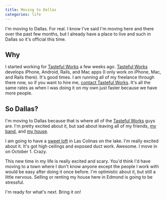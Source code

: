 ```yaml
---
title: Moving to Dallas
categories: life
---
```


I'm moving to Dallas. For real. I know I've said I'm moving here and there over the past few months, but I already have a place to live and such in Dallas so it's official this time.

## Why

I started working for [Tasteful Works][] a few weeks ago. [Tasteful Works][] develops iPhone, Android, Rails, and Mac apps (I only work on iPhone, Mac, and Rails there). It's good times. I am running all of my freelance through there now, so if you want to hire me, [contact Tasteful Works](mailto:hireus@tastefulworks.com). It's all the same rates as when I was doing it on my own just faster because we have more people.

## So Dallas?

I'm moving to Dallas because that is where all of the [Tasteful Works][] guys are. I'm pretty excited about it, but sad about leaving all of my friends, [my band](http://hollowtheband.com), and [my house](http://www.flickr.com/photos/samsoffes/sets/72157616644807946/).

I am going to have a [sweet loft](http://loftsatlascolinas.com/) in Las Colinas on the lake. I'm really excited about it. It's got high ceilings and exposed duct work. Awesome. I move in on October 1. Crazy.

This new time in my life is really excited and scary. You'd think I'd have moving to a town where I don't know anyone except the people I work with would be easy after doing it once before. I'm optimistic about it, but still a little nervous. Selling or renting my house here in Edmond is going to be stressful.

I'm ready for what's next. Bring it on!

[Tasteful Works]: http://tastefulworks.com
